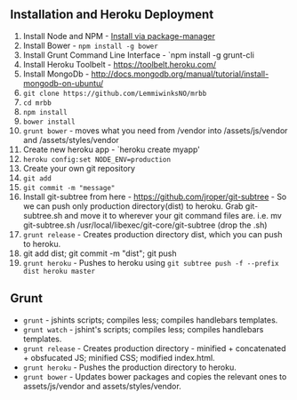 Installation and Heroku Deployment
----------------------------------

1. Install Node and NPM - [Install via package-manager](https://github.com/joyent/node/wiki/Installing-Node.js-via-package-manager)
2. Install Bower - `npm install -g bower`
3. Install Grunt Command Line Interface - `npm install -g grunt-cli
4. Install Heroku Toolbelt - https://toolbelt.heroku.com/
5. Install MongoDb - http://docs.mongodb.org/manual/tutorial/install-mongodb-on-ubuntu/
6. `git clone https://github.com/LemmiwinksNO/mrbb`
7. `cd mrbb`
8. `npm install`
9. `bower install`
10. `grunt bower` - moves what you need from /vendor into /assets/js/vendor and /assets/styles/vendor
11. Create new heroku app - `heroku create myapp'
12. `heroku config:set NODE_ENV=production`
13. Create your own git repository
14. `git add`
15. `git commit -m "message"`
16. Install git-subtree from here - https://github.com/jroper/git-subtree - So we can push only production directory(dist) to heroku. Grab git-subtree.sh and move it to wherever your git command files are. i.e. mv git-subtree.sh /usr/local/libexec/git-core/git-subtree (drop the .sh)
17. `grunt release` - Creates production directory dist, which you can push to heroku.
18. git add dist; git commit -m "dist"; git push
19. `grunt heroku` - Pushes to heroku using `git subtree push -f --prefix dist heroku master`



Grunt
-----

* `grunt` - jshints scripts; compiles less; compiles handlebars templates.
* `grunt watch` - jshint's scripts; compiles less; compiles handlebars templates.
* `grunt release` - Creates production directory - minified + concatenated + obsfucated JS; minified CSS; modified index.html.
* `grunt heroku` - Pushes the production directory to heroku.
* `grunt bower` - Updates bower packages and copies the relevant ones to assets/js/vendor and assets/styles/vendor.
